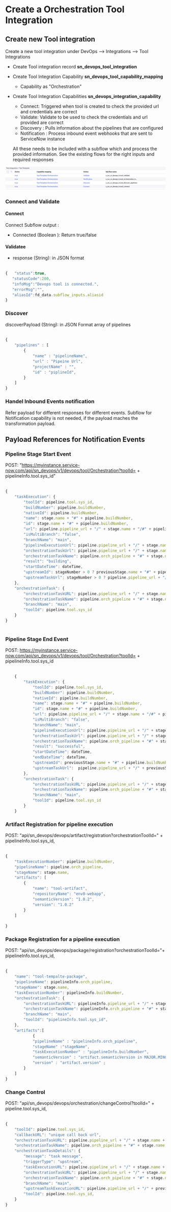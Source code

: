 # Create a Orchestration Tool Integration


## Create new Tool integration

Create a new tool integration under DevOps --> Integrations --> Tool Integrations


- Create Tool integration record **sn_devops_tool_integration**
- Create Tool Integration Capability **sn_devops_tool_capability_mapping**
    - Capability as "Orchestration"
- Create Tool Integration Capabilities  **sn_devops_integration_capability**

    - Connect: Triggered when tool is created to check the provided url and credentials are correct
    - Validate: Validate to be used to check the credentials and url provided are correct
    - Discovery : Pulls information about the pipelines that are configured 
    - Notification : Process inbound event webhooks that are sent to ServiceNow instance

    All these needs to be included with a subflow which and process the provided information.
    See the existing flows for the right inputs and required responses

![Tool integration Capabilities](./diagrams/Tool%20Integration%20Capabilities.png)

### Connect and Validate

#### Connect

Connect Subflow output : 

- Connected (Boolean ): Return true/false

#### Validatee

- response (String): in JSON format


 ```js

{   "status":true,
    "statusCode":200,
    "infoMsg":"Devops tool is connected.",
    "errorMsg":"",
    "aliasId":fd_data.subflow_inputs.aliasid
}
 ```   

### Discover

discoverPayload (String): in JSON Format array of pipelines

```js

{
    "pipelines" : [
        {
            "name" : "pipelineName",
            "url" : "Pipeine Url",
            "projectName" : "",
            "id" : "piplineId",
        }
    ]
}

```

### Handel Inbound Events notification

Refer payload for different responses for different events. 
Subflow for Notification capability is not needed, if the payload maches the transformation payload.


## Payload References for Notification Events


### Pipeline Stage Start Event


POST:  "https://myinstance.service-now.com/api/sn_devops/v1/devops/tool/Orchestration?toolId= + pipelineInfo.tool.sys_id"

```js

{
    "taskExecution": {
        "toolId": pipeline.tool.sys_id,
        "buildNumber": pipeline.buildNumber,
        "nativeId": pipeline.buildNumber,
        "name": stage.name + "#" + pipeline.buildNumber,
        "id": stage.name + "#" + pipeline.buildNumber,
        "url": pipeline.pipeline_url + "/" + stage.name + "/#" + pipeline.buildNumber,
        "isMultiBranch": "false",
        "branchName": "main",
        "pipelineExecutionUrl": pipeline.pipeline_url + "/" + stage.name + "/" + pipeline.buildNumber,
        "orchestrationTaskUrl": pipeline.pipeline_url + "/" + stage.name + "/",
        "orchestrationTaskName": pipeline.orch_pipeline + "#" + stage.name,
        "result": "building",
        "startDateTime": dateTime,
        "upstreamId": stageNumber > 0 ? previousStage.name + "#" + pipeline.buildNumber : "",
        "upstreamTaskUrl": stageNumber > 0 ? pipeline.pipeline_url + "/" + previousStage.name + "/#" + pipeline.buildNumber : "",
    },
    "orchestrationTask": {
        "orchestrationTaskURL": pipeline.pipeline_url + "/" + stage.name + "/",
        "orchestrationTaskName": pipeline.orch_pipeline + "#" + stage.name,
        "branchName": "main",
        "toolId": pipeline.tool.sys_id
    }
}
        
```


### Pipeline Stage End Event


POST:  https://myinstance.service-now.com/api/sn_devops/v1/devops/tool/Orchestration?toolId= + pipelineInfo.tool.sys_id

```js

    {
        "taskExecution": {
            "toolId": pipeline.tool.sys_id,
            "buildNumber": pipeline.buildNumber,
            "nativeId": pipeline.buildNumber,
            "name": stage.name + "#" + pipeline.buildNumber,
            "id": stage.name + "#" + pipeline.buildNumber,
            "url": pipeline.pipeline_url + "/" + stage.name + "/#" + pipeline.buildNumber,
            "isMultiBranch": "false",
            "branchName": "main",
            "pipelineExecutionUrl": pipeline.pipeline_url + "/" + stage.name + "/" + pipeline.buildNumber,
            "orchestrationTaskUrl": pipeline.pipeline_url + "/" + stage.name + "/",
            "orchestrationTaskName": pipeline.orch_pipeline + "#" + stage.name,
            "result": "successful",
            "startDateTime": dateTime,
            "endDateTime": dateTime,
            "upstreamId": previousStage.name + "#" + pipeline.buildNumber ,
            "upstreamTaskUrl":  pipeline.pipeline_url + "/" + previousStage.name + "/#" + pipeline.buildNumber ,
        },
        "orchestrationTask": {
            "orchestrationTaskURL": pipeline.pipeline_url + "/" + stage.name + "/",
            "orchestrationTaskName": pipeline.orch_pipeline + "#" + stage.name,
            "branchName": "main",
            "toolId": pipeline.tool.sys_id
        }
    }

```  

### Artifact Registration for pipeline execution

POST: "api/sn_devops/devops/artifact/registration?orchestrationToolId=" + pipelineInfo.tool.sys_id,

```js

{
    "taskExecutionNumber": pipeline.buildNumber,
    "pipelineName": pipeline.orch_pipeline,
    "stageName": stage.name,
    "artifacts": [
        {
            "name": "tool-artifact",
            "repositoryName": "env0-webapp",
            "semanticVersion": "1.0.2",
            "version": "1.0.2"
        }
    ]

}
```


### Package Registration for a pipeline execution

POST: "api/sn_devops/devops/package/registration?orchestrationToolId="+ pipelineInfo.tool.sys_id,

```js    

{
    "name": "tool-tempalte-package",
    "pipelineName": pipelineInfo.orch_pipeline,
    "stageName": stage.name,
    "taskExecutionNumber": pipelineInfo.buildNumber,
    "orchestrationTask": {
        "orchestrationTaskURL": pipelineInfo.pipeline_url + "/" + stage.name + "/",
        "orchestrationTaskName": pipelineInfo.orch_pipeline + "#" + stage.name,
        "branchName": "main",
        "toolId": "pipelineInfo.tool.sys_id",
    },
    "artifacts":[
            {
            "pipelineName" : "pipelineInfo.orch_pipeline",
            "stageName" :"stageName",
            "taskExecutionNumber" : "pipelineInfo.buildNumber",
            "semanticVersion" : "artifact.semanticVersion in MAJOR.MINOR.PATCH format",
            "version" : "artifact.version" ;
        }        
    ]
}

```

### Change Control

POST: "api/sn_devops/devops/orchestration/changeControl?toolId=" + pipeline.tool.sys_id,

```js

{
    "toolId": pipeline.tool.sys_id,
    "callbackURL": "unique call back url",
    "orchestrationTaskURL": pipeline.pipeline_url + "/" + stage.name + "/",
    "orchestrationTaskName": pipeline.orch_pipeline + "#" + stage.name,
    "orchestrationTaskDetails": {
        "message": "task message",
        "triggerType": "upstream",
        "taskExecutionURL": pipeline.pipeline_url + "/" + stage.name + "/#" + pipeline.buildNumber,
        "orchestrationTaskURL": pipeline.pipeline_url + "/" + stage.name + "/",
        "orchestrationTaskName": pipeline.orch_pipeline + "#" + stage.name,
        "branchName": "main",
        "upstreamTaskExecutionURL": pipeline.pipeline_url + "/" + previousStage.name + "/#" + pipeline.buildNumber ,
        "toolId": pipeline.tool.sys_id,
    }
}
    
```        
